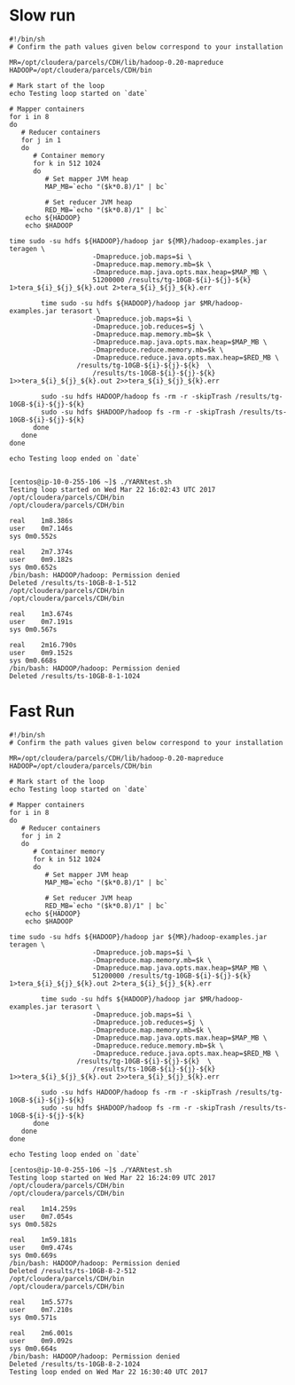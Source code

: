 # Slow run

	#!/bin/sh
	# Confirm the path values given below correspond to your installation
	
	MR=/opt/cloudera/parcels/CDH/lib/hadoop-0.20-mapreduce
	HADOOP=/opt/cloudera/parcels/CDH/bin
	
	# Mark start of the loop
	echo Testing loop started on `date`
	
	# Mapper containers
	for i in 8
	do
	   # Reducer containers
	   for j in 1
	   do
	      # Container memory
	      for k in 512 1024
	      do
	         # Set mapper JVM heap
	         MAP_MB=`echo "($k*0.8)/1" | bc`
	
	         # Set reducer JVM heap
	         RED_MB=`echo "($k*0.8)/1" | bc`
		echo ${HADOOP}
		echo $HADOOP
	
	time sudo -su hdfs ${HADOOP}/hadoop jar ${MR}/hadoop-examples.jar teragen \
	                     -Dmapreduce.job.maps=$i \
	                     -Dmapreduce.map.memory.mb=$k \
	                     -Dmapreduce.map.java.opts.max.heap=$MAP_MB \
	                     51200000 /results/tg-10GB-${i}-${j}-${k} 1>tera_${i}_${j}_${k}.out 2>tera_${i}_${j}_${k}.err
	
	        time sudo -su hdfs ${HADOOP}/hadoop jar $MR/hadoop-examples.jar terasort \
	                     -Dmapreduce.job.maps=$i \
	                     -Dmapreduce.job.reduces=$j \
	                     -Dmapreduce.map.memory.mb=$k \
	                     -Dmapreduce.map.java.opts.max.heap=$MAP_MB \
	                     -Dmapreduce.reduce.memory.mb=$k \
	                     -Dmapreduce.reduce.java.opts.max.heap=$RED_MB \
		             /results/tg-10GB-${i}-${j}-${k}  \
	                     /results/ts-10GB-${i}-${j}-${k} 1>>tera_${i}_${j}_${k}.out 2>>tera_${i}_${j}_${k}.err
	
	        sudo -su hdfs HADOOP/hadoop fs -rm -r -skipTrash /results/tg-10GB-${i}-${j}-${k}
	        sudo -su hdfs $HADOOP/hadoop fs -rm -r -skipTrash /results/ts-10GB-${i}-${j}-${k}
	      done
	   done
	done
	
	echo Testing loop ended on `date`


	[centos@ip-10-0-255-106 ~]$ ./YARNtest.sh
	Testing loop started on Wed Mar 22 16:02:43 UTC 2017
	/opt/cloudera/parcels/CDH/bin
	/opt/cloudera/parcels/CDH/bin
	
	real	1m8.386s
	user	0m7.146s
	sys	0m0.552s
	
	real	2m7.374s
	user	0m9.182s
	sys	0m0.652s
	/bin/bash: HADOOP/hadoop: Permission denied
	Deleted /results/ts-10GB-8-1-512
	/opt/cloudera/parcels/CDH/bin
	/opt/cloudera/parcels/CDH/bin
	
	real	1m3.674s
	user	0m7.191s
	sys	0m0.567s
	
	real	2m16.790s
	user	0m9.152s
	sys	0m0.668s
	/bin/bash: HADOOP/hadoop: Permission denied
	Deleted /results/ts-10GB-8-1-1024
	
	
# Fast Run

	#!/bin/sh
	# Confirm the path values given below correspond to your installation
	
	MR=/opt/cloudera/parcels/CDH/lib/hadoop-0.20-mapreduce
	HADOOP=/opt/cloudera/parcels/CDH/bin
	
	# Mark start of the loop
	echo Testing loop started on `date`
	
	# Mapper containers
	for i in 8
	do
	   # Reducer containers
	   for j in 2
	   do
	      # Container memory
	      for k in 512 1024
	      do
	         # Set mapper JVM heap
	         MAP_MB=`echo "($k*0.8)/1" | bc`
	
	         # Set reducer JVM heap
	         RED_MB=`echo "($k*0.8)/1" | bc`
		echo ${HADOOP}
		echo $HADOOP
	
	time sudo -su hdfs ${HADOOP}/hadoop jar ${MR}/hadoop-examples.jar teragen \
	                     -Dmapreduce.job.maps=$i \
	                     -Dmapreduce.map.memory.mb=$k \
	                     -Dmapreduce.map.java.opts.max.heap=$MAP_MB \
	                     51200000 /results/tg-10GB-${i}-${j}-${k} 1>tera_${i}_${j}_${k}.out 2>tera_${i}_${j}_${k}.err
	
	        time sudo -su hdfs ${HADOOP}/hadoop jar $MR/hadoop-examples.jar terasort \
	                     -Dmapreduce.job.maps=$i \
	                     -Dmapreduce.job.reduces=$j \
	                     -Dmapreduce.map.memory.mb=$k \
	                     -Dmapreduce.map.java.opts.max.heap=$MAP_MB \
	                     -Dmapreduce.reduce.memory.mb=$k \
	                     -Dmapreduce.reduce.java.opts.max.heap=$RED_MB \
		             /results/tg-10GB-${i}-${j}-${k}  \
	                     /results/ts-10GB-${i}-${j}-${k} 1>>tera_${i}_${j}_${k}.out 2>>tera_${i}_${j}_${k}.err
	
	        sudo -su hdfs HADOOP/hadoop fs -rm -r -skipTrash /results/tg-10GB-${i}-${j}-${k}
	        sudo -su hdfs $HADOOP/hadoop fs -rm -r -skipTrash /results/ts-10GB-${i}-${j}-${k}
	      done
	   done
	done
	
	echo Testing loop ended on `date`
	
	[centos@ip-10-0-255-106 ~]$ ./YARNtest.sh
	Testing loop started on Wed Mar 22 16:24:09 UTC 2017
	/opt/cloudera/parcels/CDH/bin
	/opt/cloudera/parcels/CDH/bin
	
	real	1m14.259s
	user	0m7.054s
	sys	0m0.582s
	
	real	1m59.181s
	user	0m9.474s
	sys	0m0.669s
	/bin/bash: HADOOP/hadoop: Permission denied
	Deleted /results/ts-10GB-8-2-512
	/opt/cloudera/parcels/CDH/bin
	/opt/cloudera/parcels/CDH/bin
	
	real	1m5.577s
	user	0m7.210s
	sys	0m0.571s
	
	real	2m6.001s
	user	0m9.092s
	sys	0m0.664s
	/bin/bash: HADOOP/hadoop: Permission denied
	Deleted /results/ts-10GB-8-2-1024
	Testing loop ended on Wed Mar 22 16:30:40 UTC 2017